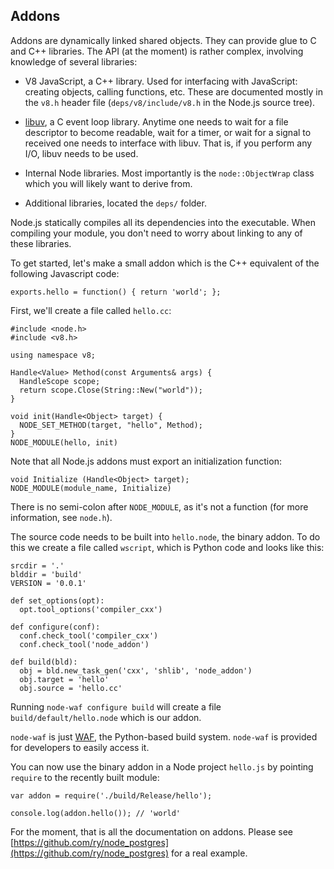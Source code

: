 ## Addons

Addons are dynamically linked shared objects. They can provide glue to C and C++ libraries. The API (at the moment) is rather complex, involving knowledge of several libraries:

 - V8 JavaScript, a C++ library. Used for interfacing with JavaScript: creating objects, calling functions, etc. These are documented mostly in the `v8.h` header file (`deps/v8/include/v8.h` in the Node.js source tree).

 - [libuv](https://github.com/joyent/libuv), a C event loop library. Anytime one needs to wait for a file descriptor to become readable, wait for a timer, or wait for a signal to received one needs to interface with libuv. That is, if you perform any I/O, libuv needs to be used.

 - Internal Node libraries. Most importantly is the `node::ObjectWrap` class which you will likely want to derive from.

 - Additional libraries, located the `deps/` folder.

Node.js statically compiles all its dependencies into the executable. When compiling your module, you don't need to worry about linking to any of these libraries.

To get started, let's make a small addon which is the C++ equivalent of the following Javascript code:

    exports.hello = function() { return 'world'; };

First, we'll create a file called `hello.cc`:

    #include <node.h>
    #include <v8.h>

    using namespace v8;

    Handle<Value> Method(const Arguments& args) {
      HandleScope scope;
      return scope.Close(String::New("world"));
    }

    void init(Handle<Object> target) {
      NODE_SET_METHOD(target, "hello", Method);
    }
    NODE_MODULE(hello, init)

Note that all Node.js addons must export an initialization function:

    void Initialize (Handle<Object> target);
    NODE_MODULE(module_name, Initialize)

There is no semi-colon after `NODE_MODULE`, as it's not a function (for more information, see `node.h`).

The source code needs to be built into `hello.node`, the binary addon. To do this we create a file called `wscript`, which is Python code and looks like this:

    srcdir = '.'
    blddir = 'build'
    VERSION = '0.0.1'

    def set_options(opt):
      opt.tool_options('compiler_cxx')

    def configure(conf):
      conf.check_tool('compiler_cxx')
      conf.check_tool('node_addon')

    def build(bld):
      obj = bld.new_task_gen('cxx', 'shlib', 'node_addon')
      obj.target = 'hello'
      obj.source = 'hello.cc'

Running `node-waf configure build` will create a file `build/default/hello.node` which is our addon.

`node-waf` is just [WAF](http://code.google.com/p/waf), the Python-based build system. `node-waf` is provided for developers to easily access it.

You can now use the binary addon in a Node project `hello.js` by pointing `require` to the recently built module:

    var addon = require('./build/Release/hello');

    console.log(addon.hello()); // 'world'

For the moment, that is all the documentation on addons. Please see
[https://github.com/ry/node_postgres](https://github.com/ry/node_postgres) for a real example.
